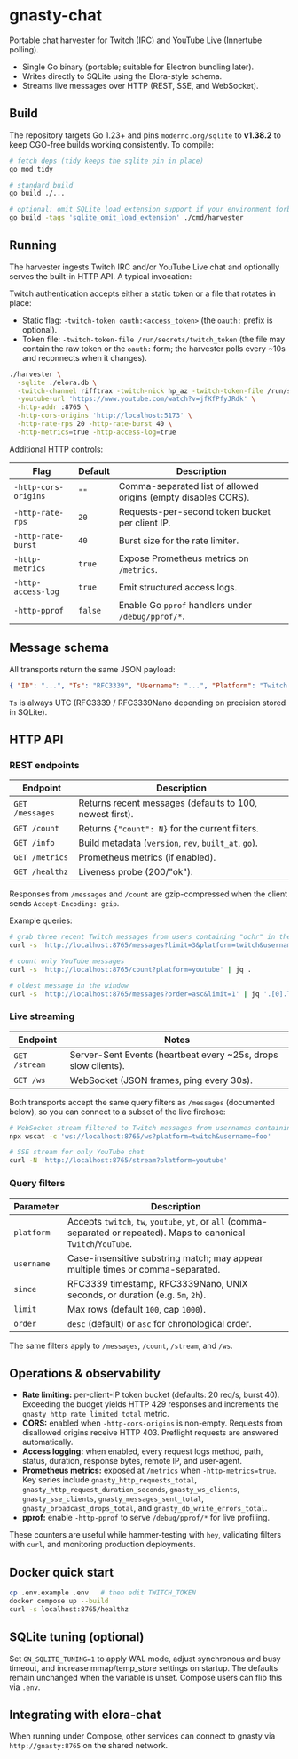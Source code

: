 # gnasty-chat

Portable chat harvester for Twitch (IRC) and YouTube Live (Innertube polling).
- Single Go binary (portable; suitable for Electron bundling later).
- Writes directly to SQLite using the Elora-style schema.
- Streams live messages over HTTP (REST, SSE, and WebSocket).

## Build

The repository targets Go 1.23+ and pins `modernc.org/sqlite` to **v1.38.2** to keep
CGO-free builds working consistently. To compile:

```bash
# fetch deps (tidy keeps the sqlite pin in place)
go mod tidy

# standard build
go build ./...

# optional: omit SQLite load_extension support if your environment forbids it
go build -tags 'sqlite_omit_load_extension' ./cmd/harvester
```

## Running

The harvester ingests Twitch IRC and/or YouTube Live chat and optionally serves the
built-in HTTP API. A typical invocation:

Twitch authentication accepts either a static token or a file that rotates in place:

- Static flag: `-twitch-token oauth:<access_token>` (the `oauth:` prefix is optional).
- Token file: `-twitch-token-file /run/secrets/twitch_token` (the file may contain the
  raw token or the `oauth:` form; the harvester polls every ~10s and reconnects when it
  changes).

```bash
./harvester \
  -sqlite ./elora.db \
  -twitch-channel rifftrax -twitch-nick hp_az -twitch-token-file /run/secrets/twitch_token -twitch-tls=true \
  -youtube-url 'https://www.youtube.com/watch?v=jfKfPfyJRdk' \
  -http-addr :8765 \
  -http-cors-origins 'http://localhost:5173' \
  -http-rate-rps 20 -http-rate-burst 40 \
  -http-metrics=true -http-access-log=true
```

Additional HTTP controls:

| Flag | Default | Description |
| --- | --- | --- |
| `-http-cors-origins` | `""` | Comma-separated list of allowed origins (empty disables CORS). |
| `-http-rate-rps` | `20` | Requests-per-second token bucket per client IP. |
| `-http-rate-burst` | `40` | Burst size for the rate limiter. |
| `-http-metrics` | `true` | Expose Prometheus metrics on `/metrics`. |
| `-http-access-log` | `true` | Emit structured access logs. |
| `-http-pprof` | `false` | Enable Go `pprof` handlers under `/debug/pprof/*`. |

## Message schema

All transports return the same JSON payload:

```json
{ "ID": "...", "Ts": "RFC3339", "Username": "...", "Platform": "Twitch|YouTube", "Text": "...", "EmotesJSON": "...", "RawJSON": "...", "BadgesJSON": "...", "Colour": "..." }
```

`Ts` is always UTC (RFC3339 / RFC3339Nano depending on precision stored in SQLite).

## HTTP API

### REST endpoints

| Endpoint | Description |
| --- | --- |
| `GET /messages` | Returns recent messages (defaults to 100, newest first). |
| `GET /count` | Returns `{"count": N}` for the current filters. |
| `GET /info` | Build metadata (`version`, `rev`, `built_at`, `go`). |
| `GET /metrics` | Prometheus metrics (if enabled). |
| `GET /healthz` | Liveness probe (200/"ok"). |

Responses from `/messages` and `/count` are gzip-compressed when the client sends
`Accept-Encoding: gzip`.

Example queries:

```bash
# grab three recent Twitch messages from users containing "ochr" in the last 5 minutes
curl -s 'http://localhost:8765/messages?limit=3&platform=twitch&username=ochr&since=5m' | jq .

# count only YouTube messages
curl -s 'http://localhost:8765/count?platform=youtube' | jq .

# oldest message in the window
curl -s 'http://localhost:8765/messages?order=asc&limit=1' | jq '.[0].Ts'
```

### Live streaming

| Endpoint | Notes |
| --- | --- |
| `GET /stream` | Server-Sent Events (heartbeat every ~25s, drops slow clients). |
| `GET /ws` | WebSocket (JSON frames, ping every 30s). |

Both transports accept the same query filters as `/messages` (documented below), so
you can connect to a subset of the live firehose:

```bash
# WebSocket stream filtered to Twitch messages from usernames containing "foo"
npx wscat -c 'ws://localhost:8765/ws?platform=twitch&username=foo'

# SSE stream for only YouTube chat
curl -N 'http://localhost:8765/stream?platform=youtube'
```

### Query filters

| Parameter | Description |
| --- | --- |
| `platform` | Accepts `twitch`, `tw`, `youtube`, `yt`, or `all` (comma-separated or repeated). Maps to canonical `Twitch`/`YouTube`. |
| `username` | Case-insensitive substring match; may appear multiple times or comma-separated. |
| `since` | RFC3339 timestamp, RFC3339Nano, UNIX seconds, or duration (e.g. `5m`, `2h`). |
| `limit` | Max rows (default `100`, cap `1000`). |
| `order` | `desc` (default) or `asc` for chronological order. |

The same filters apply to `/messages`, `/count`, `/stream`, and `/ws`.

## Operations & observability

- **Rate limiting:** per-client-IP token bucket (defaults: 20 req/s, burst 40). Exceeding the
  budget yields HTTP 429 responses and increments the `gnasty_http_rate_limited_total` metric.
- **CORS:** enabled when `-http-cors-origins` is non-empty. Requests from disallowed origins
  receive HTTP 403. Preflight requests are answered automatically.
- **Access logging:** when enabled, every request logs method, path, status, duration,
  response bytes, remote IP, and user-agent.
- **Prometheus metrics:** exposed at `/metrics` when `-http-metrics=true`. Key series include
  `gnasty_http_requests_total`, `gnasty_http_request_duration_seconds`,
  `gnasty_ws_clients`, `gnasty_sse_clients`, `gnasty_messages_sent_total`,
  `gnasty_broadcast_drops_total`, and `gnasty_db_write_errors_total`.
- **pprof:** enable `-http-pprof` to serve `/debug/pprof/*` for live profiling.

These counters are useful while hammer-testing with `hey`, validating filters with `curl`,
and monitoring production deployments.

## Docker quick start

```bash
cp .env.example .env   # then edit TWITCH_TOKEN
docker compose up --build
curl -s localhost:8765/healthz
```

## SQLite tuning (optional)

Set `GN_SQLITE_TUNING=1` to apply WAL mode, adjust synchronous and busy timeout, and
increase mmap/temp_store settings on startup. The defaults remain unchanged when the
variable is unset. Compose users can flip this via `.env`.

## Integrating with elora-chat

When running under Compose, other services can connect to gnasty via
`http://gnasty:8765` on the shared network.
